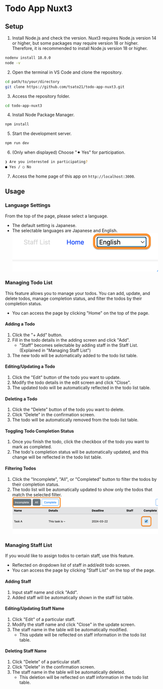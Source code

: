 # Todo App Nuxt3


## Setup

1. Install Node.js and check the version. Nuxt3 requires Node.js version 14 or higher, but some packages may require version 18 or higher. Therefore, it is recommended to install Node.js version 18 or higher.

```bash
nodenv install 18.0.0
node -v
```

2. Open the terminal in VS Code and clone the repository.

```bash
cd path/to/your/directory
git clone https://github.com/tsato21/todo-app-nuxt3.git
```

3. Access the repository folder.

```bash
cd todo-app-nuxt3
```

4. Install Node Package Manager.

```bash
npm install
```

5. Start the development server.

```bash
npm run dev
```

6. (Only when displayed) Choose "⚫︎ Yes" for participation.
```bash
❯ Are you interested in participating?
● Yes / ○ No
```

7. Access the home page of this app on `http://localhost:3000`.


## Usage

### Language Settings
From the top of the page, please select a language.
* The default setting is Japanese.
* The selectable languages are Japanese and English.
![Language Choice](/docs/assets/language-choice-EN.png)

### Managing Todo List
This feature allows you to manage your todos. You can add, update, and delete todos, manage completion status, and filter the todos by their completion status.
* You can access the page by clicking "Home" on the top of the page.

#### Adding a Todo
1. Click the "+ Add" button.
2. Fill in the todo details in the adding screen and click "Add".
    * "Staff" becomes selectable by adding staff in the Staff List. (Explained in "Managing Staff List")
3. The new todo will be automatically added to the todo list table.

#### Editing/Updating a Todo
1. Click the "Edit" button of the todo you want to update.
2. Modify the todo details in the edit screen and click "Close".
3. The updated todo will be automatically reflected in the todo list table.

#### Deleting a Todo
1. Click the "Delete" button of the todo you want to delete.
2. Click "Delete" in the confirmation screen.
3. The todo will be automatically removed from the todo list table.

#### Toggling Todo Completion Status
1. Once you finish the todo, click the checkbox of the todo you want to mark as completed.
2. The todo's completion status will be automatically updated, and this change will be reflected in the todo list table.

#### Filtering Todos
1. Click the "Incomplete", "All", or "Completed" button to filter the todos by their completion status.
2. The todo list will be automatically updated to show only the todos that match the selected filter.
![Status Filter UI](/docs/assets/status-filter-ui-EN.png)

### Managing Staff List
If you would like to assign todos to certain staff, use this feature.
* Reflected on dropdown list of staff in add/edit todo screen.
* You can access the page by clicking "Staff List" on the top of the page.

#### Adding Staff
1. Input staff name and click "Add".
2. Added staff will be automatically shown in the staff list table.

#### Editing/Updating Staff Name
1. Click "Edit" of a particular staff.
2. Modify the staff name and click "Close" in the update screen.
3. The staff name in the table will be automatically modified.
    * This update will be reflected on staff information in the todo list table.

#### Deleting Staff Name
1. Click "Delete" of a particular staff.
2. Click "Delete" in the confirmation screen.
3. The staff name in the table will be automatically deleted.
    * This deletion will be reflected on staff information in the todo list table.